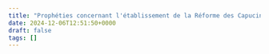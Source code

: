 ```yaml
---
title: "Prophéties concernant l'établissement de la Réforme des Capucins"
date: 2024-12-06T12:51:50+0000
draft: false
tags: []
---
```


